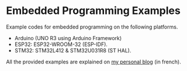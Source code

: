 # Embedded Programming Examples
Example codes for embedded programming on the following platforms.
 - Arduino (UNO R3 using Arduino Framework)
 - ESP32: ESP32-WROOM-32 (ESP-IDF).
 - STM32: STM32L412 & STM32U031R8 (ST HAL).

All the provided examples are explained on [my personal blog](www.jmagnin.fr) (in french).
